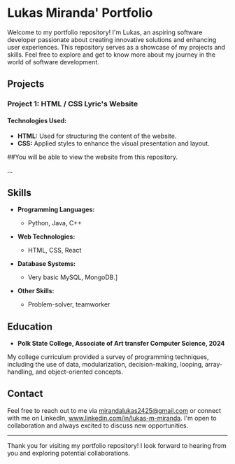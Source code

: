 # Lukas Miranda' Portfolio

Welcome to my portfolio repository! I'm Lukas, an aspiring software developer passionate about creating innovative solutions and enhancing user experiences. This repository serves as a showcase of my projects and skills. Feel free to explore and get to know more about my journey in the world of software development.

## Projects

### Project 1: HTML / CSS Lyric's Website

#### Technologies Used:

- **HTML:** Used for structuring the content of the website.
- **CSS:** Applied styles to enhance the visual presentation and layout.

##You will be able to view the website from this repository.

...

## Skills

- **Programming Languages:**
  - Python, Java, C++

- **Web Technologies:**
  - HTML, CSS, React

- **Database Systems:**
  - Very basic MySQL, MongoDB.]

- **Other Skills:**
  - Problem-solver, teamworker

## Education

- **Polk State College, Associate of Art transfer Computer Science, 2024**

My college curriculum provided a survey of programming techniques, including the use of data, modularization, decision-making, looping,
array-handling, and object-oriented concepts.

## Contact

Feel free to reach out to me via mirandalukas2425@gmail.com or connect with me on LinkedIn, www.linkedin.com/in/lukas-m-miranda. I'm open to collaboration and always excited to discuss new opportunities.

---

Thank you for visiting my portfolio repository! I look forward to hearing from you and exploring potential collaborations.
